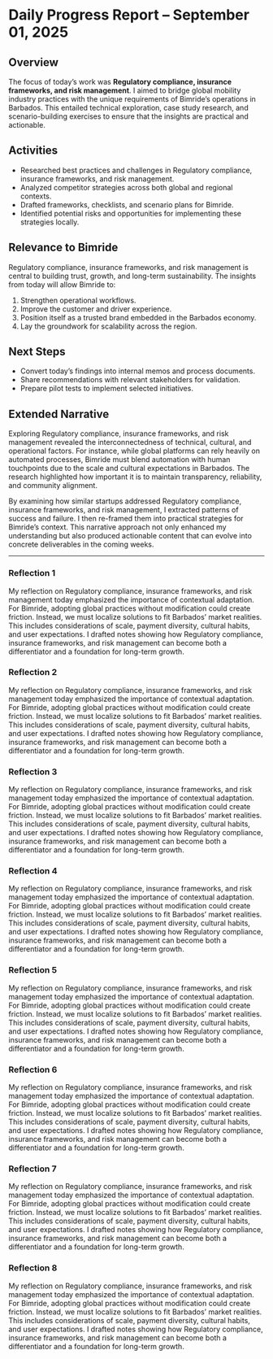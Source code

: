# Daily Progress Report – September 01, 2025

## Overview
The focus of today’s work was **Regulatory compliance, insurance frameworks, and risk management**. I aimed to bridge global mobility industry practices with the unique requirements of Bimride’s operations in Barbados. This entailed technical exploration, case study research, and scenario-building exercises to ensure that the insights are practical and actionable.

## Activities
- Researched best practices and challenges in Regulatory compliance, insurance frameworks, and risk management.  
- Analyzed competitor strategies across both global and regional contexts.  
- Drafted frameworks, checklists, and scenario plans for Bimride.  
- Identified potential risks and opportunities for implementing these strategies locally.  

## Relevance to Bimride
Regulatory compliance, insurance frameworks, and risk management is central to building trust, growth, and long-term sustainability. The insights from today will allow Bimride to:  
1. Strengthen operational workflows.  
2. Improve the customer and driver experience.  
3. Position itself as a trusted brand embedded in the Barbados economy.  
4. Lay the groundwork for scalability across the region.  

## Next Steps
- Convert today’s findings into internal memos and process documents.  
- Share recommendations with relevant stakeholders for validation.  
- Prepare pilot tests to implement selected initiatives.  

## Extended Narrative
Exploring Regulatory compliance, insurance frameworks, and risk management revealed the interconnectedness of technical, cultural, and operational factors. For instance, while global platforms can rely heavily on automated processes, Bimride must blend automation with human touchpoints due to the scale and cultural expectations in Barbados. The research highlighted how important it is to maintain transparency, reliability, and community alignment.  

By examining how similar startups addressed Regulatory compliance, insurance frameworks, and risk management, I extracted patterns of success and failure. I then re-framed them into practical strategies for Bimride’s context. This narrative approach not only enhanced my understanding but also produced actionable content that can evolve into concrete deliverables in the coming weeks.  

---
### Reflection 1
My reflection on Regulatory compliance, insurance frameworks, and risk management today emphasized the importance of contextual adaptation. For Bimride, adopting global practices without modification could create friction. Instead, we must localize solutions to fit Barbados’ market realities. This includes considerations of scale, payment diversity, cultural habits, and user expectations. I drafted notes showing how Regulatory compliance, insurance frameworks, and risk management can become both a differentiator and a foundation for long-term growth.

### Reflection 2
My reflection on Regulatory compliance, insurance frameworks, and risk management today emphasized the importance of contextual adaptation. For Bimride, adopting global practices without modification could create friction. Instead, we must localize solutions to fit Barbados’ market realities. This includes considerations of scale, payment diversity, cultural habits, and user expectations. I drafted notes showing how Regulatory compliance, insurance frameworks, and risk management can become both a differentiator and a foundation for long-term growth.

### Reflection 3
My reflection on Regulatory compliance, insurance frameworks, and risk management today emphasized the importance of contextual adaptation. For Bimride, adopting global practices without modification could create friction. Instead, we must localize solutions to fit Barbados’ market realities. This includes considerations of scale, payment diversity, cultural habits, and user expectations. I drafted notes showing how Regulatory compliance, insurance frameworks, and risk management can become both a differentiator and a foundation for long-term growth.

### Reflection 4
My reflection on Regulatory compliance, insurance frameworks, and risk management today emphasized the importance of contextual adaptation. For Bimride, adopting global practices without modification could create friction. Instead, we must localize solutions to fit Barbados’ market realities. This includes considerations of scale, payment diversity, cultural habits, and user expectations. I drafted notes showing how Regulatory compliance, insurance frameworks, and risk management can become both a differentiator and a foundation for long-term growth.

### Reflection 5
My reflection on Regulatory compliance, insurance frameworks, and risk management today emphasized the importance of contextual adaptation. For Bimride, adopting global practices without modification could create friction. Instead, we must localize solutions to fit Barbados’ market realities. This includes considerations of scale, payment diversity, cultural habits, and user expectations. I drafted notes showing how Regulatory compliance, insurance frameworks, and risk management can become both a differentiator and a foundation for long-term growth.

### Reflection 6
My reflection on Regulatory compliance, insurance frameworks, and risk management today emphasized the importance of contextual adaptation. For Bimride, adopting global practices without modification could create friction. Instead, we must localize solutions to fit Barbados’ market realities. This includes considerations of scale, payment diversity, cultural habits, and user expectations. I drafted notes showing how Regulatory compliance, insurance frameworks, and risk management can become both a differentiator and a foundation for long-term growth.

### Reflection 7
My reflection on Regulatory compliance, insurance frameworks, and risk management today emphasized the importance of contextual adaptation. For Bimride, adopting global practices without modification could create friction. Instead, we must localize solutions to fit Barbados’ market realities. This includes considerations of scale, payment diversity, cultural habits, and user expectations. I drafted notes showing how Regulatory compliance, insurance frameworks, and risk management can become both a differentiator and a foundation for long-term growth.

### Reflection 8
My reflection on Regulatory compliance, insurance frameworks, and risk management today emphasized the importance of contextual adaptation. For Bimride, adopting global practices without modification could create friction. Instead, we must localize solutions to fit Barbados’ market realities. This includes considerations of scale, payment diversity, cultural habits, and user expectations. I drafted notes showing how Regulatory compliance, insurance frameworks, and risk management can become both a differentiator and a foundation for long-term growth.
